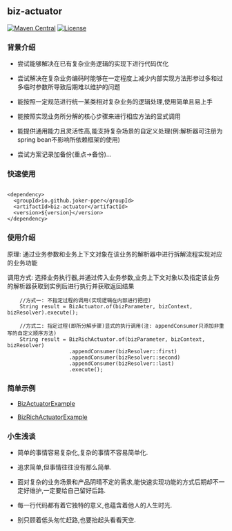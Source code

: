 ## biz-actuator

[![Maven Central](https://img.shields.io/maven-central/v/io.github.joker-pper/biz-actuator.svg?label=Maven%20Central)](https://search.maven.org/search?q=g:%22io.github.joker-pper%22%20AND%20a:%22biz-actuator%22)
[![License](https://img.shields.io/badge/License-Apache%202.0-blue.svg)](https://opensource.org/licenses/Apache-2.0)

### 背景介绍

+ 尝试能够解决在已有复杂业务逻辑的实现下进行代码优化

+ 尝试解决在复杂业务编码时能够在一定程度上减少内部实现方法形参过多和过多临时参数所导致后期难以维护的问题

+ 能按照一定规范进行统一某类相对复杂业务的逻辑处理,使用简单且易上手

+ 能按照实现业务所分解的核心步骤来进行相应方法的显式调用

+ 能提供通用能力且灵活性高,能支持复杂场景的自定义处理(例:解析器可注册为spring bean不影响所依赖框架的使用)

+ 尝试方案记录加备份(重点->备份)...

### 快速使用

```

<dependency>
  <groupId>io.github.joker-pper</groupId>
  <artifactId>biz-actuator</artifactId>
  <version>${version}</version>
</dependency>

```

### 使用介绍

原理: 通过业务参数和业务上下文对象在该业务的解析器中进行拆解流程实现对应的业务功能

调用方式: 选择业务执行器,并通过传入业务参数,业务上下文对象以及指定该业务的解析器获取到实例后进行执行并获取返回结果

```
    //方式一: 不指定过程的调用(实现逻辑在内部进行把控)
    String result = BizActuator.of(bizParameter, bizContext, bizResolver).execute();
    
    //方式二: 指定过程(即所分解步骤)显式的执行调用(注: appendConsumer只添加非重写的自定义顺序方法)
    String result = BizRichActuator.of(bizParameter, bizContext, bizResolver)
                    .appendConsumer(bizResolver::first)
                    .appendConsumer(bizResolver::second)
                    .appendConsumer(bizResolver::last)
                    .execute();
```

### 简单示例

- [BizActuatorExample](src/test/java/com/joker17/bizactuator/example/BizActuatorExample.java)

- [BizRichActuatorExample](src/test/java/com/joker17/bizactuator/example/BizRichActuatorExample.java)

### 小生浅谈

+ 简单的事情容易复杂化,复杂的事情不容易简单化.

+ 追求简单,但事情往往没有那么简单.

+ 面对复杂的业务场景和产品阴晴不定的需求,能快速实现功能的方式后期却不一定好维护,一定要给自己留好后路.

+ 每一行代码都有着它独特的意义,也蕴含着他人的人生时光.

+ 别只顾着低头匆忙赶路,也要抬起头看看天空.

